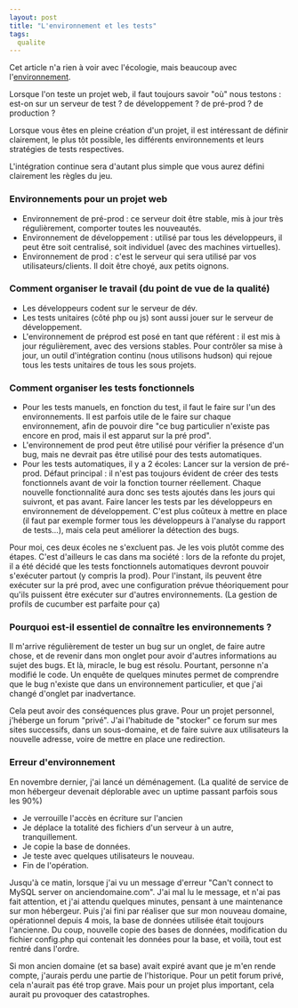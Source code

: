 ```yaml
---
layout: post
title: "L'environnement et les tests"
tags:
  qualite
---
```


Cet article n'a rien à voir avec l'écologie, mais beaucoup avec l'[environnement](http://fr.wikipedia.org/wiki/Environnement_%28homonymie%29#Informatique).

Lorsque l'on teste un projet web, il faut toujours savoir "où" nous testons : est-on sur un serveur de test ? de développement ? de pré-prod ? de production ?

Lorsque vous êtes en pleine création d'un projet, il est intéressant de définir clairement, le plus tôt possible, les différents environnements et leurs stratégies de tests respectives.

L'intégration continue sera d'autant plus simple que vous aurez défini clairement les règles du jeu.

### Environnements pour un projet web

* Environnement de pré-prod : ce serveur doit être stable, mis à jour très régulièrement, comporter toutes les nouveautés.
* Environnement de développement : utilisé par tous les développeurs, il peut être soit centralisé, soit individuel (avec des machines virtuelles).
* Environnement de prod : c'est le serveur qui sera utilisé par vos utilisateurs/clients. Il doit être choyé, aux petits oignons.

### Comment organiser le travail (du point de vue de la qualité)

* Les développeurs codent sur le serveur de dév.
* Les tests unitaires (côté php ou js) sont aussi jouer sur le serveur de développement.
* L'environnement de préprod est posé en tant que référent : il est mis à jour régulièrement, avec des versions stables. Pour contrôler sa mise à jour, un outil d'intégration continu (nous utilisons hudson) qui rejoue tous les tests unitaires de tous les sous projets.

### Comment organiser les tests fonctionnels

* Pour les tests manuels, en fonction du test, il faut le faire sur l'un des environnements. Il est parfois utile de le faire sur chaque environnement, afin de pouvoir dire "ce bug particulier n'existe pas encore en prod, mais il est apparut sur la pré prod".
* L'environnement de prod peut être utilisé pour vérifier la présence d'un bug, mais ne devrait pas être utilisé pour des tests automatiques.
* Pour les tests automatiques, il y a 2 écoles: 
  Lancer sur la version de pré-prod. Défaut principal : il n'est pas toujours évident de créer des tests fonctionnels avant de voir la fonction tourner réellement. Chaque nouvelle fonctionnalité aura donc ses tests ajoutés dans les jours qui suivront, et pas avant.
  Faire lancer les tests par les développeurs en environnement de développement. C'est plus coûteux à mettre en place (il faut par exemple former tous les développeurs à l'analyse du rapport de tests...), mais cela peut améliorer la détection des bugs.

Pour moi, ces deux écoles ne s'excluent pas. Je les vois plutôt comme des étapes. C'est d'ailleurs le cas dans ma société : lors de la refonte du projet, il a été décidé que les tests fonctionnels automatiques devront pouvoir s'exécuter partout (y compris la prod). Pour l'instant, ils peuvent être exécuter sur la pré prod, avec une configuration prévue théoriquement pour qu'ils puissent être exécuter sur d'autres environnements. (La gestion de profils de cucumber est parfaite pour ça)

### Pourquoi est-il essentiel de connaître les environnements ?

Il m'arrive régulièrement de tester un bug sur un onglet, de faire autre chose, et de revenir dans mon onglet pour avoir d'autres informations au sujet des bugs. Et là, miracle, le bug est résolu. Pourtant, personne n'a modifié le code. Un enquête de quelques minutes permet de comprendre que le bug n'existe que dans un environnement particulier, et que j'ai changé d'onglet par inadvertance.

Cela peut avoir des conséquences plus grave. Pour un projet personnel, j'héberge un forum "privé". J'ai l'habitude de "stocker" ce forum sur mes sites successifs, dans un sous-domaine, et de faire suivre aux utilisateurs la nouvelle adresse, voire de mettre en place une redirection.

### Erreur d'environnement

En novembre dernier, j'ai lancé un déménagement. (La qualité de service de mon hébergeur devenait déplorable avec un uptime passant parfois sous les 90%)

* Je verrouille l'accès en écriture sur l'ancien
* Je déplace la totalité des fichiers d'un serveur à un autre, tranquillement.
* Je copie la base de données.
* Je teste avec quelques utilisateurs le nouveau.
* Fin de l'opération.

Jusqu'à ce matin, lorsque j'ai vu un message d'erreur "Can't connect to MySQL server on anciendomaine.com". J'ai mal lu le message, et n'ai pas fait attention, et j'ai attendu quelques minutes, pensant à une maintenance sur mon hébergeur. Puis j'ai fini par réaliser que sur mon nouveau domaine, opérationnel depuis 4 mois, la base de données utilisée était toujours l'ancienne. Du coup, nouvelle copie des bases de données, modification du fichier config.php qui contenait les données pour la base, et voilà, tout est rentré dans l'ordre.

Si mon ancien domaine (et sa base) avait expiré avant que je m'en rende compte, j'aurais perdu une partie de l'historique. Pour un petit forum privé, cela n'aurait pas été trop grave. Mais pour un projet plus important, cela aurait pu provoquer des catastrophes.
